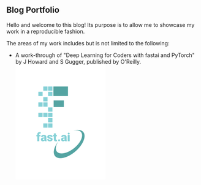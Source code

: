 ## Blog Portfolio

Hello and welcome to this blog! Its purpose is to allow me to showcase my work in a reproducible fashion. 

The areas of my work includes but is not limited to the following:

* A work-through of "Deep Learning for Coders with fastai and PyTorch" by J Howard and S Gugger, published by O'Reilly. ![Image of fast.ai logo](images/logo.png)
